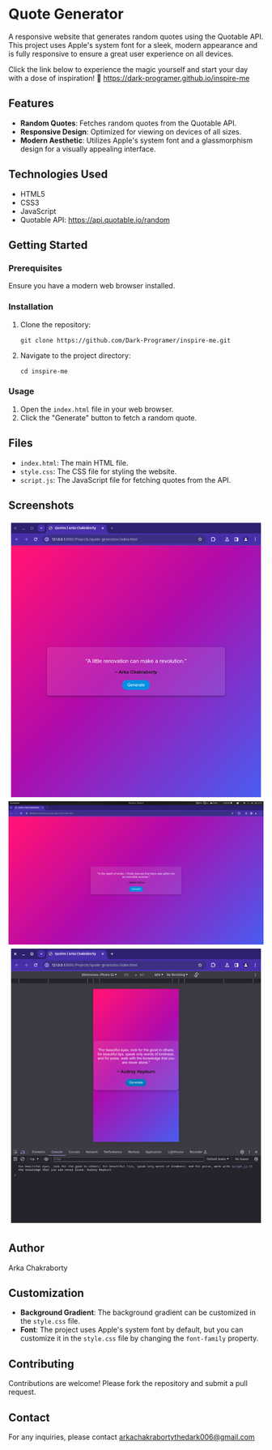 <h1>Quote Generator</h1>
<p>A responsive website that generates random quotes using the Quotable API. This project uses Apple's system font for a sleek, modern appearance and is fully responsive to ensure a great user experience on all devices.

Click the link below to experience the magic yourself and start your day with a dose of inspiration! 💬
https://dark-programer.github.io/inspire-me</p>

<h2>Features</h2>
    <ul>
        <li><strong>Random Quotes</strong>: Fetches random quotes from the Quotable API.</li>
        <li><strong>Responsive Design</strong>: Optimized for viewing on devices of all sizes.</li>
        <li><strong>Modern Aesthetic</strong>: Utilizes Apple's system font and a glassmorphism design for a visually appealing interface.</li>
    </ul>
    
<h2>Technologies Used</h2>
    <ul>
        <li>HTML5</li>
        <li>CSS3</li>
        <li>JavaScript</li>
        <li>Quotable API: <a href="https://api.quotable.io/random" target="_blank">https://api.quotable.io/random</a></li>
    </ul>
    
<h2>Getting Started</h2>
    
<h3>Prerequisites</h3>
    <p>Ensure you have a modern web browser installed.</p>
    
<h3>Installation</h3>
    <ol>
        <li>Clone the repository:</li>
        <pre><code>git clone https://github.com/Dark-Programer/inspire-me.git</code></pre>
        <li>Navigate to the project directory:</li>
        <pre><code>cd inspire-me</code></pre>
    </ol>
    
<h3>Usage</h3>
    <ol>
        <li>Open the <code>index.html</code> file in your web browser.</li>
        <li>Click the "Generate" button to fetch a random quote.</li>
    </ol>
    
<h2>Files</h2>
    <ul>
        <li><code>index.html</code>: The main HTML file.</li>
        <li><code>style.css</code>: The CSS file for styling the website.</li>
        <li><code>script.js</code>: The JavaScript file for fetching quotes from the API.</li>
    </ul>

<h2>Screenshots</h2>

  <img src="./Screenshots/image.png">
  <img src="./Screenshots/image1.png">
  <img src="./Screenshots/image2.png">

<h2>Author</h2>
    <p>Arka Chakraborty</p>
    
<h2>Customization</h2>
    <ul>
        <li><strong>Background Gradient</strong>: The background gradient can be customized in the <code>style.css</code> file.</li>
        <li><strong>Font</strong>: The project uses Apple's system font by default, but you can customize it in the <code>style.css</code> file by changing the <code>font-family</code> property.</li>
    </ul>
    
<h2>Contributing</h2>
    <p>Contributions are welcome! Please fork the repository and submit a pull request.</p>
    
<h2>Contact</h2>
    <p>For any inquiries, please contact <a href="mailto:arkachakrabortythedark006@gmail.com">arkachakrabortythedark006@gmail.com</a></p>
